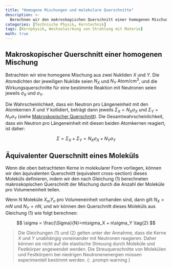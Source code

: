 ```yaml
---
title: "Homogene Mischungen und molekulare Querschnitte"
description: >-
  Berechnen wir den makroskopischen Querschnitt einer homogenen Mischung aus zwei oder mehr Nukliden.
categories: [Technische Physik, Kerntechnik]
tags: [Kernphysik, Wechselwirkung von Strahlung mit Materie]
math: true
---
```

## Makroskopischer Querschnitt einer homogenen Mischung
Betrachten wir eine homogene Mischung aus zwei Nukliden $X$ und $Y$. Die Atomdichten der jeweiligen Nuklide seien $N_X$ und $N_Y$ $\text{Atom/cm}^3$, und die Wirkungsquerschnitte für eine bestimmte Reaktion mit Neutronen seien jeweils $\sigma_X$ und $\sigma_Y$. 

Die Wahrscheinlichkeit, dass ein Neutron pro Längeneinheit mit den Atomkernen $X$ und $Y$ kollidiert, beträgt dann jeweils $\Sigma_X=N_X\sigma_X$ und $\Sigma_Y=N_Y\sigma_Y$ (siehe [Makroskopischer Querschnitt](/posts/Neutron-Interactions-and-Cross-sections/#makroskopischer-querschnitt)). Die Gesamtwahrscheinlichkeit, dass ein Neutron pro Längeneinheit mit diesen beiden Atomkernen reagiert, ist daher:

$$ \Sigma = \Sigma_X + \Sigma_Y = N_X\sigma_X + N_Y\sigma_Y \tag{1}$$

## Äquivalenter Querschnitt eines Moleküls
Wenn die oben betrachteten Kerne in molekularer Form vorliegen, können wir den äquivalenten Querschnitt (equivalent cross-section) dieses Moleküls definieren, indem wir den nach Gleichung (1) berechneten makroskopischen Querschnitt der Mischung durch die Anzahl der Moleküle pro Volumeneinheit teilen.

Wenn $N$ Moleküle $X_mY_n$ pro Volumeneinheit vorhanden sind, dann gilt $N_X=mN$ und $N_Y=nN$, und wir können den Querschnitt dieses Moleküls aus Gleichung (1) wie folgt berechnen:

$$ \sigma = \frac{\Sigma}{N}=m\sigma_X + n\sigma_Y \tag{2} $$

> Die Gleichungen (1) und (2) gelten unter der Annahme, dass die Kerne $X$ und $Y$ unabhängig voneinander mit Neutronen reagieren. Daher können sie nicht auf die elastische Streuung durch Moleküle und Festkörper angewendet werden.
> Die Streuquerschnitte von Molekülen und Festkörpern bei niedrigen Neutronenenergien müssen experimentell bestimmt werden.
{: .prompt-warning }